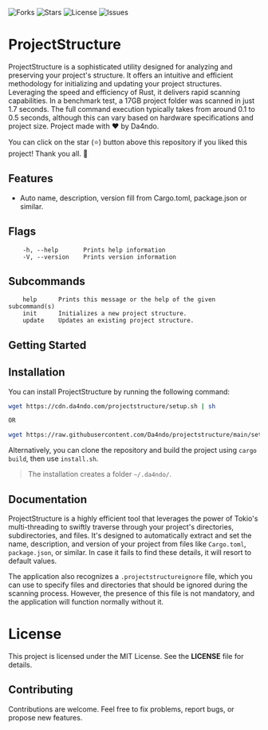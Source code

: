 ![Forks](https://img.shields.io/github/forks/Da4ndo/projectstructure?label=Forks&color=lime&logo=githubactions&logoColor=lime)
![Stars](https://img.shields.io/github/stars/Da4ndo/projectstructure?label=Stars&color=yellow&logo=reverbnation&logoColor=yellow)
![License](https://img.shields.io/github/license/Da4ndo/projectstructure?label=License&color=808080&logo=gitbook&logoColor=808080)
![Issues](https://img.shields.io/github/issues/Da4ndo/projectstructure?label=Issues&color=red&logo=ifixit&logoColor=red)

# ProjectStructure

ProjectStructure is a sophisticated utility designed for analyzing and preserving your project's structure. It offers an intuitive and efficient methodology for initializing and updating your project structures. Leveraging the speed and efficiency of Rust, it delivers rapid scanning capabilities. In a benchmark test, a 17GB project folder was scanned in just 1.7 seconds. The full command execution typically takes from around 0.1 to 0.5 seconds, although this can vary based on hardware specifications and project size.
Project made with ❤ by Da4ndo.

You can click on the star (⭐️) button above this repository if you liked this project! Thank you all. 🙏

## Features

- Auto name, description, version fill from Cargo.toml, package.json or similar.

## Flags
```
    -h, --help       Prints help information
    -V, --version    Prints version information
```
## Subcommands
```
    help      Prints this message or the help of the given subcommand(s)
    init      Initializes a new project structure.
    update    Updates an existing project structure.
```

## Getting Started

## Installation
You can install ProjectStructure by running the following command: 
```bash
wget https://cdn.da4ndo.com/projectstructure/setup.sh | sh

OR

wget https://raw.githubusercontent.com/Da4ndo/projectstructure/main/setup.sh | sh
```
Alternatively, you can clone the repository and build the project using `cargo build`, then use `install.sh`. 

> The installation creates a folder `~/.da4ndo/`.

## Documentation

ProjectStructure is a highly efficient tool that leverages the power of Tokio's multi-threading to swiftly traverse through your project's directories, subdirectories, and files. It's designed to automatically extract and set the name, description, and version of your project from files like `Cargo.toml`, `package.json`, or similar. In case it fails to find these details, it will resort to default values.

The application also recognizes a `.projectstructureignore` file, which you can use to specify files and directories that should be ignored during the scanning process. However, the presence of this file is not mandatory, and the application will function normally without it.

# License

This project is licensed under the MIT License. See the **LICENSE** file for details.

## Contributing
Contributions are welcome. Feel free to fix problems, report bugs, or propose new features. 